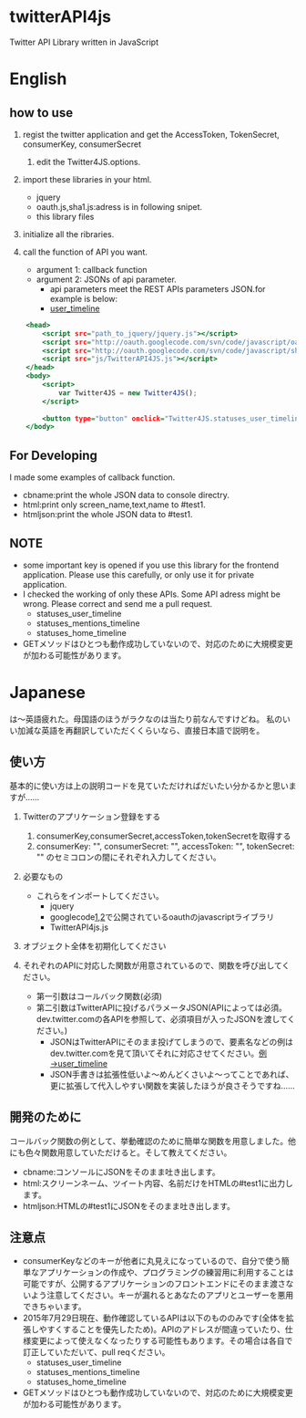 # twitterAPI4js
Twitter API Library written in JavaScript

# English
## how to use

1. regist the twitter application and get the AccessToken, TokenSecret, consumerKey, consumerSecret
	1. edit the Twitter4JS.options.

1. import these libraries in your html.
	+ jquery
	+ oauth.js,sha1.js:adress is in following snipet.
	+ this library files

1. initialize all the ribraries.

1. call the function of API you want.
	+ argument 1: callback function
	+ argument 2: JSONs of api parameter.
		+ api parameters meet the REST APIs parameters JSON.for example is below:
		+ [user_timeline](https://dev.twitter.com/rest/reference/get/statuses/user_timeline)

```html:how2use.html
	<head>
		<script src="path_to_jquery/jquery.js"></script>
		<script src="http://oauth.googlecode.com/svn/code/javascript/oauth.js"></script>
		<script src="http://oauth.googlecode.com/svn/code/javascript/sha1.js"></script>
		<script src="js/TwitterAPI4JS.js"></script>
	</head>
 	<body>
		<script>
			var Twitter4JS = new Twitter4JS();
		</script>
		
		<button type="button" onclick="Twitter4JS.statuses_user_timeline('html', {screen_name:'amagasa'});">amagasa</button>
	</body>
```

## For Developing
I made some examples of callback function.
+ cbname:print the whole JSON data to console directry.
+ html:print only screen_name,text,name to #test1.
+ htmljson:print the whole JSON data to #test1.

## NOTE
+ some important key is opened if you use this library for the frontend application. Please use this carefully, or only use it for private application.
+ I checked the working of only these APIs. Some API adress might be wrong. Please correct and send me a pull request.
	+ statuses_user_timeline
	+ statuses_mentions_timeline
	+ statuses_home_timeline
+ GETメソッドはひとつも動作成功していないので、対応のために大規模変更が加わる可能性があります。

# Japanese
は～英語疲れた。母国語のほうがラクなのは当たり前なんですけどね。
私のいい加減な英語を再翻訳していただくくらいなら、直接日本語で説明を。

## 使い方
基本的に使い方は上の説明コードを見ていただければだいたい分かるかと思いますが……  


1. Twitterのアプリケーション登録をする  
	1. consumerKey,consumerSecret,accessToken,tokenSecretを取得する
	1. consumerKey: "", consumerSecret: "", accessToken: "", tokenSecret: "" のセミコロンの間にそれぞれ入力してください。

1. 必要なもの
	+ これらをインポートしてください。
		+ jquery
		+ googlecode[1](http://oauth.googlecode.com/svn/code/javascript/oauth.js),[2](http://oauth.googlecode.com/svn/code/javascript/sha1.js)で公開されているoauthのjavascriptライブラリ
		+ TwitterAPI4js.js

1. オブジェクト全体を初期化してください

1. それぞれのAPIに対応した関数が用意されているので、関数を呼び出してください。
	+ 第一引数はコールバック関数(必須)
	+ 第二引数はTwitterAPIに投げるパラメータJSON(APIによっては必須。dev.twitter.comの各APIを参照して、必須項目が入ったJSONを渡してください。)
		+ JSONはTwitterAPIにそのまま投げてしまうので、要素名などの例はdev.twitter.comを見て頂いてそれに対応させてください。[例→user_timeline](https://dev.twitter.com/rest/reference/get/statuses/user_timeline)
		+ JSON手書きは拡張性低いよ〜めんどくさいよ〜ってことであれば、更に拡張して代入しやすい関数を実装したほうが良さそうですね……

## 開発のために
コールバック関数の例として、挙動確認のために簡単な関数を用意しました。他にも色々関数用意していただけると。そして教えてください。
+ cbname:コンソールにJSONをそのまま吐き出します。
+ html:スクリーンネーム、ツイート内容、名前だけをHTMLの#test1に出力します。
+ htmljson:HTMLの#test1にJSONをそのまま吐き出します。

## 注意点
+ consumerKeyなどのキーが他者に丸見えになっているので、自分で使う簡単なアプリケーションの作成や、プログラミングの練習用に利用することは可能ですが、公開するアプリケーションのフロントエンドにそのまま渡さないよう注意してください。キーが漏れるとあなたのアプリとユーザーを悪用できちゃいます。
+ 2015年7月29日現在、動作確認しているAPIは以下のもののみです(全体を拡張しやすくすることを優先したため)。APIのアドレスが間違っていたり、仕様変更によって使えなくなったりする可能性もあります。その場合は各自で訂正していただいて、pull reqください。
	+ statuses_user_timeline
	+ statuses_mentions_timeline
	+ statuses_home_timeline
+ GETメソッドはひとつも動作成功していないので、対応のために大規模変更が加わる可能性があります。
